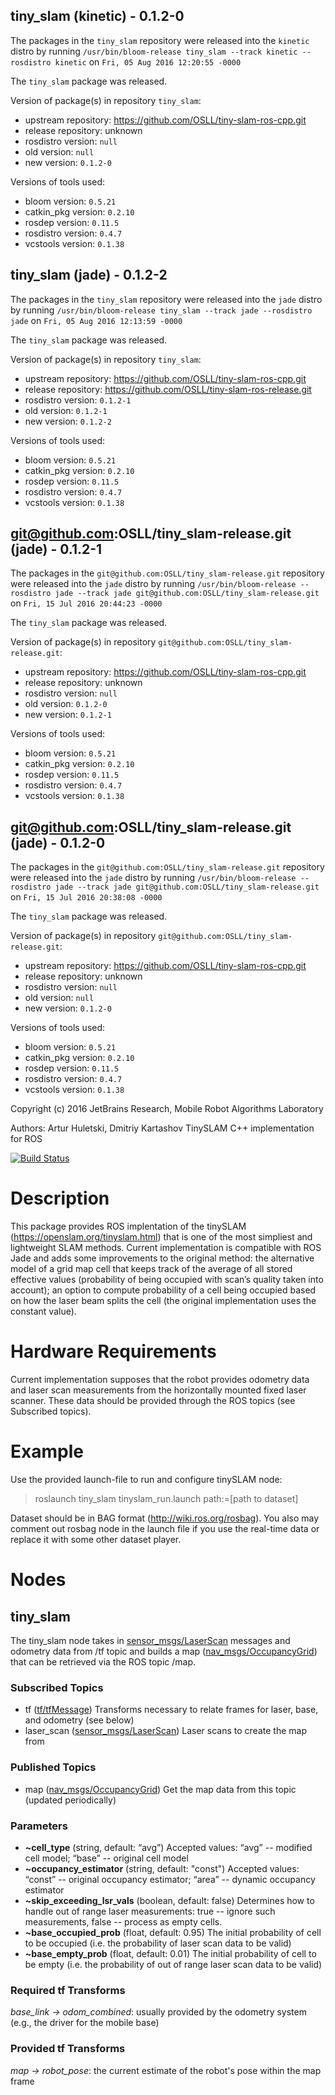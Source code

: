 ## tiny_slam (kinetic) - 0.1.2-0

The packages in the `tiny_slam` repository were released into the `kinetic` distro by running `/usr/bin/bloom-release tiny_slam --track kinetic --rosdistro kinetic` on `Fri, 05 Aug 2016 12:20:55 -0000`

The `tiny_slam` package was released.

Version of package(s) in repository `tiny_slam`:

- upstream repository: https://github.com/OSLL/tiny-slam-ros-cpp.git
- release repository: unknown
- rosdistro version: `null`
- old version: `null`
- new version: `0.1.2-0`

Versions of tools used:

- bloom version: `0.5.21`
- catkin_pkg version: `0.2.10`
- rosdep version: `0.11.5`
- rosdistro version: `0.4.7`
- vcstools version: `0.1.38`


## tiny_slam (jade) - 0.1.2-2

The packages in the `tiny_slam` repository were released into the `jade` distro by running `/usr/bin/bloom-release tiny_slam --track jade --rosdistro jade` on `Fri, 05 Aug 2016 12:13:59 -0000`

The `tiny_slam` package was released.

Version of package(s) in repository `tiny_slam`:

- upstream repository: https://github.com/OSLL/tiny-slam-ros-cpp.git
- release repository: https://github.com/OSLL/tiny-slam-ros-release.git
- rosdistro version: `0.1.2-1`
- old version: `0.1.2-1`
- new version: `0.1.2-2`

Versions of tools used:

- bloom version: `0.5.21`
- catkin_pkg version: `0.2.10`
- rosdep version: `0.11.5`
- rosdistro version: `0.4.7`
- vcstools version: `0.1.38`


## git@github.com:OSLL/tiny_slam-release.git (jade) - 0.1.2-1

The packages in the `git@github.com:OSLL/tiny_slam-release.git` repository were released into the `jade` distro by running `/usr/bin/bloom-release --rosdistro jade --track jade git@github.com:OSLL/tiny_slam-release.git` on `Fri, 15 Jul 2016 20:44:23 -0000`

The `tiny_slam` package was released.

Version of package(s) in repository `git@github.com:OSLL/tiny_slam-release.git`:

- upstream repository: https://github.com/OSLL/tiny-slam-ros-cpp.git
- release repository: unknown
- rosdistro version: `null`
- old version: `0.1.2-0`
- new version: `0.1.2-1`

Versions of tools used:

- bloom version: `0.5.21`
- catkin_pkg version: `0.2.10`
- rosdep version: `0.11.5`
- rosdistro version: `0.4.7`
- vcstools version: `0.1.38`


## git@github.com:OSLL/tiny_slam-release.git (jade) - 0.1.2-0

The packages in the `git@github.com:OSLL/tiny_slam-release.git` repository were released into the `jade` distro by running `/usr/bin/bloom-release --rosdistro jade --track jade git@github.com:OSLL/tiny_slam-release.git` on `Fri, 15 Jul 2016 20:38:08 -0000`

The `tiny_slam` package was released.

Version of package(s) in repository `git@github.com:OSLL/tiny_slam-release.git`:

- upstream repository: https://github.com/OSLL/tiny-slam-ros-cpp.git
- release repository: unknown
- rosdistro version: `null`
- old version: `null`
- new version: `0.1.2-0`

Versions of tools used:

- bloom version: `0.5.21`
- catkin_pkg version: `0.2.10`
- rosdep version: `0.11.5`
- rosdistro version: `0.4.7`
- vcstools version: `0.1.38`


Copyright (c) 2016 JetBrains Research, Mobile Robot Algorithms Laboratory

Authors: Artur Huletski, Dmitriy Kartashov
TinySLAM C++ implementation for ROS

[![Build Status](http://build.ros.org/buildStatus/icon?job=Jdoc__tiny_slam__ubuntu_trusty_amd64)](http://build.ros.org/job/Jdoc__tiny_slam__ubuntu_trusty_amd64/)

# Description

This package provides ROS implentation of the tinySLAM (https://openslam.org/tinyslam.html) that is one of the most simpliest and lightweight SLAM methods. Current implementation is compatible with ROS Jade and adds some improvements to the original method:
the alternative model of a grid map cell that keeps track of the average of all stored effective values (probability of being occupied with scan’s quality taken into account);
an option to compute probability of a cell being occupied based on how the laser beam splits the cell (the original implementation uses the constant value).

# Hardware Requirements

Current implementation supposes that the robot provides odometry data and laser scan measurements from the horizontally mounted fixed laser scanner. These data should be provided through the ROS topics (see Subscribed topics).

# Example

Use the provided launch-file to run and configure tinySLAM node:

> roslaunch tiny_slam tinyslam_run.launch path:=[path to dataset]

Dataset should be in BAG format (http://wiki.ros.org/rosbag). You also may comment out rosbag node in the launch file if you use the real-time data or replace it with some other dataset player.

# Nodes 

## tiny_slam

The tiny_slam node takes in [sensor_msgs/LaserScan](http://docs.ros.org/api/sensor_msgs/html/msg/LaserScan.html) messages and odometry data from /tf topic and builds a map ([nav_msgs/OccupancyGrid](http://docs.ros.org/api/nav_msgs/html/msg/OccupancyGrid.html)) that can be retrieved via the ROS topic /map.

### Subscribed Topics

* tf ([tf/tfMessage](http://docs.ros.org/api/tf/html/msg/tfMessage.html)) Transforms necessary to relate frames for laser, base, and odometry (see below)
* laser_scan ([sensor_msgs/LaserScan](http://docs.ros.org/api/sensor_msgs/html/msg/LaserScan.html)) Laser scans to create the map from

### Published Topics

* map ([nav_msgs/OccupancyGrid](http://docs.ros.org/api/nav_msgs/html/msg/OccupancyGrid.html)) Get the map data from this topic (updated periodically)

### Parameters

* **~cell_type** (string, default: “avg”)
Accepted values: “avg” -- modified cell model; “base” -- original cell model
* **~occupancy_estimator** (string, default: "const")
Accepted values: “const” -- original occupancy estimator; “area” -- dynamic occupancy estimator
* **~skip_exceeding_lsr_vals** (boolean, default: false)
Determines how to handle out of range laser measurements: true -- ignore such measurements, false -- process as empty cells.
* **~base_occupied_prob** (float, default: 0.95)
The initial probability of cell to be occupied (i.e. the probability of laser scan data to be valid)
* **~base_empty_prob** (float, default: 0.01)
The initial probability of cell to be empty (i.e. the probability of out of range laser scan data to be valid)

### Required tf Transforms
*base_link → odom_combined*: usually provided by the odometry system (e.g., the driver for the mobile base)

### Provided tf Transforms
*map → robot_pose*: the current estimate of the robot's pose within the map frame 


